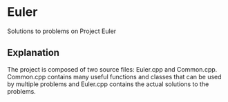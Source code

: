 Euler
=====

Solutions to problems on Project Euler


Explanation
-----------

The project is composed of two source files: Euler.cpp and Common.cpp. Common.cpp contains many useful functions and classes that can be used by multiple problems and Euler.cpp contains the actual solutions to the problems.
